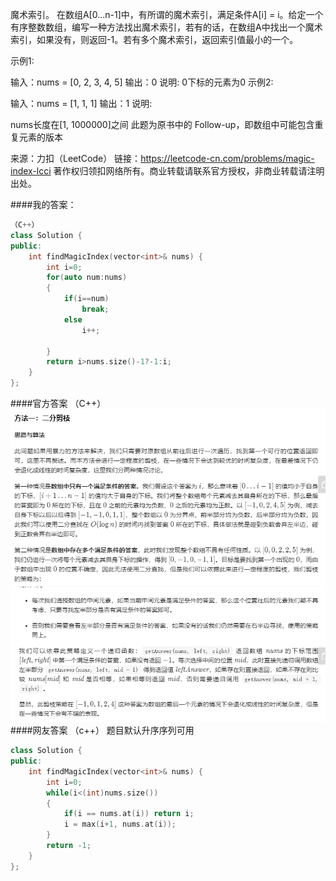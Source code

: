 魔术索引。 在数组A[0...n-1]中，有所谓的魔术索引，满足条件A[i] = i。给定一个有序整数数组，编写一种方法找出魔术索引，若有的话，在数组A中找出一个魔术索引，如果没有，则返回-1。若有多个魔术索引，返回索引值最小的一个。

示例1:

 输入：nums = [0, 2, 3, 4, 5]
 输出：0
 说明: 0下标的元素为0
示例2:

 输入：nums = [1, 1, 1]
 输出：1
说明:

nums长度在[1, 1000000]之间
此题为原书中的 Follow-up，即数组中可能包含重复元素的版本

来源：力扣（LeetCode）
链接：https://leetcode-cn.com/problems/magic-index-lcci
著作权归领扣网络所有。商业转载请联系官方授权，非商业转载请注明出处。

####我的答案：
```C++
（C++）
class Solution {
public:
    int findMagicIndex(vector<int>& nums) {
        int i=0;
        for(auto num:nums)
        {
            if(i==num)
                break;
            else
                i++;
            
        }
        return i>nums.size()-1?-1:i;
    }
};
```
####官方答案
（C++）
![](https://github.com/kaishuideweidao/LeetCode/blob/master/%E9%9D%A2%E8%AF%95%E9%A2%98%2008.03.%20%E9%AD%94%E6%9C%AF%E7%B4%A2%E5%BC%95%E7%AD%94%E6%A1%88-1.png)
![](https://github.com/kaishuideweidao/LeetCode/blob/master/%E9%9D%A2%E8%AF%95%E9%A2%98%2008.03.%20%E9%AD%94%E6%9C%AF%E7%B4%A2%E5%BC%95%E7%AD%94%E6%A1%88-2.png)
####网友答案
（c++）
题目默认升序序列可用
```c++
class Solution {
public:
    int findMagicIndex(vector<int>& nums) {
        int i=0;
        while(i<(int)nums.size())
        {
            if(i == nums.at(i)) return i;
            i = max(i+1, nums.at(i));
        }
        return -1;
    }
};
```
